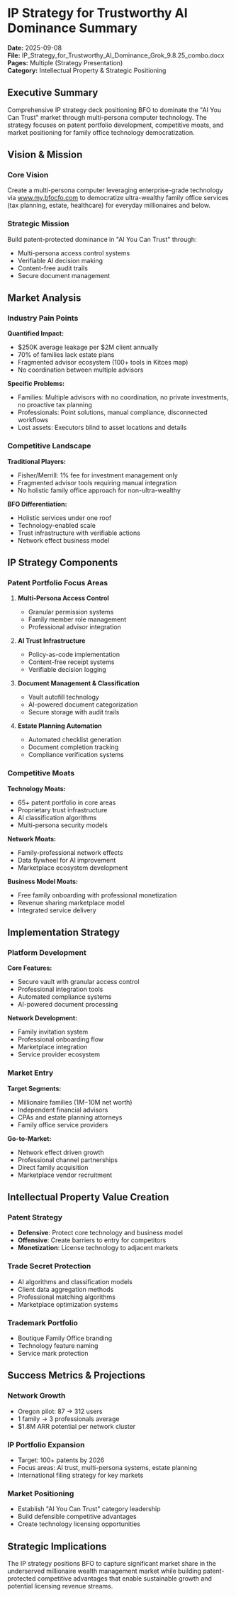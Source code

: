 # IP Strategy for Trustworthy AI Dominance Summary
**Date:** 2025-09-08  
**File:** IP_Strategy_for_Trustworthy_AI_Dominance_Grok_9.8.25_combo.docx  
**Pages:** Multiple (Strategy Presentation)  
**Category:** Intellectual Property & Strategic Positioning  

## Executive Summary
Comprehensive IP strategy deck positioning BFO to dominate the "AI You Can Trust" market through multi-persona computer technology. The strategy focuses on patent portfolio development, competitive moats, and market positioning for family office technology democratization.

## Vision & Mission

### Core Vision
Create a multi-persona computer leveraging enterprise-grade technology via www.my.bfocfo.com to democratize ultra-wealthy family office services (tax planning, estate, healthcare) for everyday millionaires and below.

### Strategic Mission
Build patent-protected dominance in "AI You Can Trust" through:
- Multi-persona access control systems
- Verifiable AI decision making
- Content-free audit trails
- Secure document management

## Market Analysis

### Industry Pain Points
**Quantified Impact:**
- $250K average leakage per $2M client annually
- 70% of families lack estate plans
- Fragmented advisor ecosystem (100+ tools in Kitces map)
- No coordination between multiple advisors

**Specific Problems:**
- Families: Multiple advisors with no coordination, no private investments, no proactive tax planning
- Professionals: Point solutions, manual compliance, disconnected workflows
- Lost assets: Executors blind to asset locations and details

### Competitive Landscape
**Traditional Players:**
- Fisher/Merrill: 1% fee for investment management only
- Fragmented advisor tools requiring manual integration
- No holistic family office approach for non-ultra-wealthy

**BFO Differentiation:**
- Holistic services under one roof
- Technology-enabled scale
- Trust infrastructure with verifiable actions
- Network effect business model

## IP Strategy Components

### Patent Portfolio Focus Areas
1. **Multi-Persona Access Control**
   - Granular permission systems
   - Family member role management
   - Professional advisor integration

2. **AI Trust Infrastructure**
   - Policy-as-code implementation
   - Content-free receipt systems
   - Verifiable decision logging

3. **Document Management & Classification**
   - Vault autofill technology
   - AI-powered document categorization
   - Secure storage with audit trails

4. **Estate Planning Automation**
   - Automated checklist generation
   - Document completion tracking
   - Compliance verification systems

### Competitive Moats
**Technology Moats:**
- 65+ patent portfolio in core areas
- Proprietary trust infrastructure
- AI classification algorithms
- Multi-persona security models

**Network Moats:**
- Family-professional network effects
- Data flywheel for AI improvement
- Marketplace ecosystem development

**Business Model Moats:**
- Free family onboarding with professional monetization
- Revenue sharing marketplace model
- Integrated service delivery

## Implementation Strategy

### Platform Development
**Core Features:**
- Secure vault with granular access control
- Professional integration tools
- Automated compliance systems
- AI-powered document processing

**Network Development:**
- Family invitation system
- Professional onboarding flow
- Marketplace integration
- Service provider ecosystem

### Market Entry
**Target Segments:**
- Millionaire families ($1M-$10M net worth)
- Independent financial advisors
- CPAs and estate planning attorneys
- Family office service providers

**Go-to-Market:**
- Network effect driven growth
- Professional channel partnerships
- Direct family acquisition
- Marketplace vendor recruitment

## Intellectual Property Value Creation

### Patent Strategy
- **Defensive**: Protect core technology and business model
- **Offensive**: Create barriers to entry for competitors
- **Monetization**: License technology to adjacent markets

### Trade Secret Protection
- AI algorithms and classification models
- Client data aggregation methods
- Professional matching algorithms
- Marketplace optimization systems

### Trademark Portfolio
- Boutique Family Office branding
- Technology feature naming
- Service mark protection

## Success Metrics & Projections

### Network Growth
- Oregon pilot: 87 → 312 users
- 1 family → 3 professionals average
- $1.8M ARR potential per network cluster

### IP Portfolio Expansion
- Target: 100+ patents by 2026
- Focus areas: AI trust, multi-persona systems, estate planning
- International filing strategy for key markets

### Market Positioning
- Establish "AI You Can Trust" category leadership
- Build defensible competitive advantages
- Create technology licensing opportunities

## Strategic Implications
The IP strategy positions BFO to capture significant market share in the underserved millionaire wealth management market while building patent-protected competitive advantages that enable sustainable growth and potential licensing revenue streams.